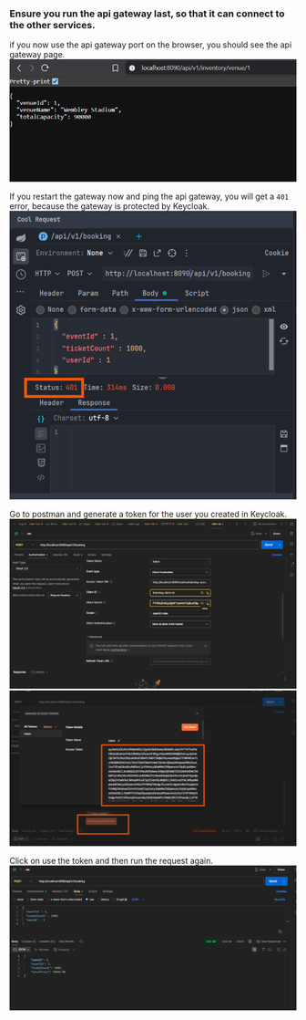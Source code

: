 ### Ensure you run the api gateway last, so that it can connect to the other services.

if you now use the api gateway port on the browser, you should see the api gateway page.
![img.png](img.png)

If you restart the gateway now and ping the api gateway, you will get a `401` error, because the gateway is protected by Keycloak.
![img_2.png](img_2.png)

Go to postman and generate a token for the user you created in Keycloak.
![img_3.png](img_3.png)
![img_4.png](img_4.png)

Click on use the token and then run the request again.
![img_5.png](img_5.png)
